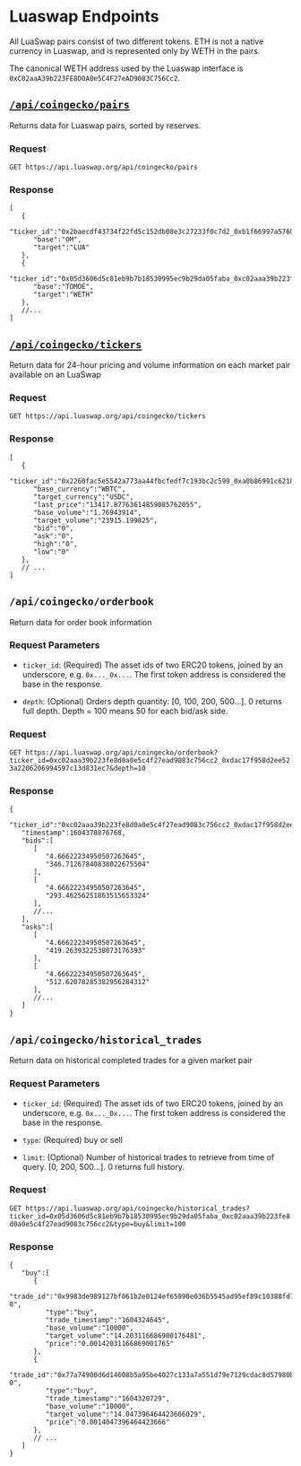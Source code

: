 # Luaswap Endpoints

All LuaSwap pairs consist of two different tokens. ETH is not a native currency in Luaswap, and is represented
only by WETH in the pairs. 

The canonical WETH address used by the Luaswap interface is `0xC02aaA39b223FE8D0A0e5C4F27eAD9083C756Cc2`. 

## [`/api/coingecko/pairs`](https://api.luaswap.org/api/coingecko/pairs)

Returns data for Luaswap pairs, sorted by reserves. 

### Request

`GET https://api.luaswap.org/api/coingecko/pairs`

### Response

```json5
[
   {
      "ticker_id":"0x2baecdf43734f22fd5c152db08e3c27233f0c7d2_0xb1f66997a5760428d3a87d68b90bfe0ae64121cc",
      "base":"OM",
      "target":"LUA"
   },
   {
      "ticker_id":"0x05d3606d5c81eb9b7b18530995ec9b29da05faba_0xc02aaa39b223fe8d0a0e5c4f27ead9083c756cc2",
      "base":"TOMOE",
      "target":"WETH"
   },
   //...
]
```


## [`/api/coingecko/tickers`](https://api.luaswap.org/api/coingecko/tickers)

Return data for 24-hour pricing and volume information on each market pair available on an LuaSwap

### Request

`GET https://api.luaswap.org/api/coingecko/tickers`

### Response

```json5
[
   {
      "ticker_id":"0x2260fac5e5542a773aa44fbcfedf7c193bc2c599_0xa0b86991c6218b36c1d19d4a2e9eb0ce3606eb48",
      "base_currency":"WBTC",
      "target_currency":"USDC",
      "last_price":"13417.87763614859085762055",
      "base_volume":"1.76943914",
      "target_volume":"23915.199825",
      "bid":"0",
      "ask":"0",
      "high":"0",
      "low":"0"
   },
   // ...
]
```

## `/api/coingecko/orderbook`

Return data for order book information

### Request Parameters

- `ticker_id`: (Required) The asset ids of two ERC20 tokens, joined by an underscore, e.g. `0x..._0x...`. The first token address is considered the base in the response.

- `depth`: (Optional) Orders depth quantity: [0, 100, 200, 500...]. 0 returns full depth. Depth = 100 means 50 for each bid/ask side.

### Request

`GET https://api.luaswap.org/api/coingecko/orderbook?ticker_id=0xc02aaa39b223fe8d0a0e5c4f27ead9083c756cc2_0xdac17f958d2ee523a2206206994597c13d831ec7&depth=10`

### Response

```json5
{
   "ticker_id":"0xc02aaa39b223fe8d0a0e5c4f27ead9083c756cc2_0xdac17f958d2ee523a2206206994597c13d831ec7",
   "timestamp":1604378876768,
   "bids":[
      [
         "4.66622234950507263645",
         "346.71267840838022675504"
      ],
      [
         "4.66622234950507263645",
         "293.46256251863515653324"
      ],
      //...
   ],
   "asks":[
      [
         "4.66622234950507263645",
         "419.2639322538073176393"
      ],
      [
         "4.66622234950507263645",
         "512.62078285382956284312"
      ],
      //...
   ]
}
```

## `/api/coingecko/historical_trades`

Return data on historical completed trades for a given market pair

### Request Parameters

- `ticker_id`: (Required) The asset ids of two ERC20 tokens, joined by an underscore, e.g. `0x..._0x...`. The first token address is considered the base in the response.

- `type`: (Required) buy or sell

- `limit`: (Optional) Number of historical trades to retrieve from time of query. [0, 200, 500...]. 0 returns full history.

### Request

`GET https://api.luaswap.org/api/coingecko/historical_trades?ticker_id=0x05d3606d5c81eb9b7b18530995ec9b29da05faba_0xc02aaa39b223fe8d0a0e5c4f27ead9083c756cc2&type=buy&limit=100`

### Response

```json5
{
   "buy":[
      {
         "trade_id":"0x9983de989127bf061b2e0124ef65890e036b5545ad95ef89c10388fd76021f8c-0",
         "type":"buy",
         "trade_timestamp":"1604324645",
         "base_volume":"10000",
         "target_volume":"14.203116686900176481",
         "price":"0.00142031166869001765"
      },
      {
         "trade_id":"0x77a74900d6d14608b5a95be4027c133a7a551d79e7129cdac8d57980b62cc845-0",
         "type":"buy",
         "trade_timestamp":"1604320729",
         "base_volume":"10000",
         "target_volume":"14.047396464423666029",
         "price":"0.0014047396464423666"
      },
      // ...
   ]
}
```
